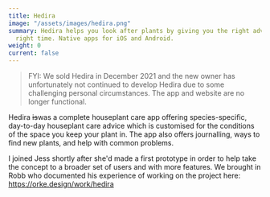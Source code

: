 ```yaml
---
title: Hedira
image: "/assets/images/hedira.png"
summary: Hedira helps you look after plants by giving you the right advice at the
  right time. Native apps for iOS and Android.
weight: 0
current: false
---
```


> FYI: We sold Hedira in December 2021 and the new owner has unfortunately not continued to develop Hedira due to some challenging personal circumstances. The app and website are no longer functional.

Hedira ~~is~~was a complete houseplant care app offering species-specific, day-to-day houseplant care advice which is customised for the conditions of the space you keep your plant in. The app also offers journalling, ways to find new plants, and help with common problems.

I joined Jess shortly after she'd made a first prototype in order to help take the concept to a broader set of users and with more features. We brought in Robb who documented his experience of working on the project here: https://orke.design/work/hedira
